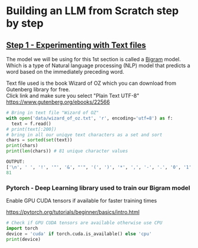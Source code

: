 # Building an LLM from Scratch step by step

## [Step 1 - Experimenting with Text files](1.bigramModel.ipynb)

The model we will be using for this 1st section is called a [Bigram](https://web.stanford.edu/~jurafsky/slp3/3.pdf) model. Which is a type of Natural language processing (NLP) model that predicts a word based on the immediately preceding word.

Text file used is the book Wizard of OZ which you can download from Gutenberg library for free.
<br>Click link and make sure you select "Plain Text UTF-8"
<br>https://www.gutenberg.org/ebooks/22566

```python
# Bring in text file "Wizard of OZ"
with open('data/wizard_of_oz.txt', 'r', encoding='utf=8') as f:
  text = f.read()
# print(text[:200])
# bring in all our uniqye text characters as a set and sort
chars = sorted(set(text))
print(chars)
print(len(chars)) # 81 unique character values

OUTPUT:
['\n', ' ', '!', '"', '&', "'", '(', ')', '*', ',', '-', '.', '0', '1', '2', '3', '4', '5', '6', '7', '8', '9', ':', ';', '?', 'A', 'B', 'C', 'D', 'E', 'F', 'G', 'H', 'I', 'J', 'K', 'L', 'M', 'N', 'O', 'P', 'Q', 'R', 'S', 'T', 'U', 'V', 'W', 'X', 'Y', 'Z', '[', ']', '_', 'a', 'b', 'c', 'd', 'e', 'f', 'g', 'h', 'i', 'j', 'k', 'l', 'm', 'n', 'o', 'p', 'q', 'r', 's', 't', 'u', 'v', 'w', 'x', 'y', 'z', '\ufeff']
81

```

### Pytorch - Deep Learning library used to train our Bigram model

Enable GPU CUDA tensors if available for faster training times

https://pytorch.org/tutorials/beginner/basics/intro.html

```python
# Check if GPU CUDA tensors are available otherwise use CPU
import torch
device = 'cuda' if torch.cuda.is_available() else 'cpu'
print(device)

```
